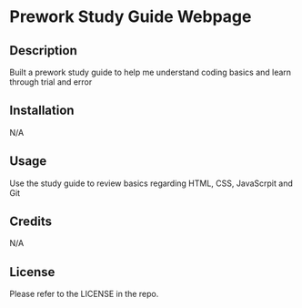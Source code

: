 # Prework Study Guide Webpage

## Description

Built a prework study guide to help me understand coding basics and learn through trial and error

## Installation

N/A

## Usage

Use the study guide to review basics regarding HTML, CSS, JavaScrpit and Git

## Credits

N/A


## License

Please refer to the LICENSE in the repo.

